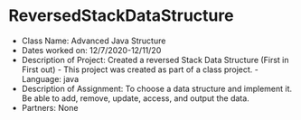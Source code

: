 # ReversedStackDataStructure
* Class Name: Advanced Java Structure
* Dates worked on: 12/7/2020-12/11/20
* Description of Project: Created a reversed Stack Data Structure (First in First out)
      -  This project was created as part of a class project.
      -  Language: java
* Description of Assignment: To choose a data structure and implement it. Be able to add, remove, update, access, and output the data.
* Partners: None
